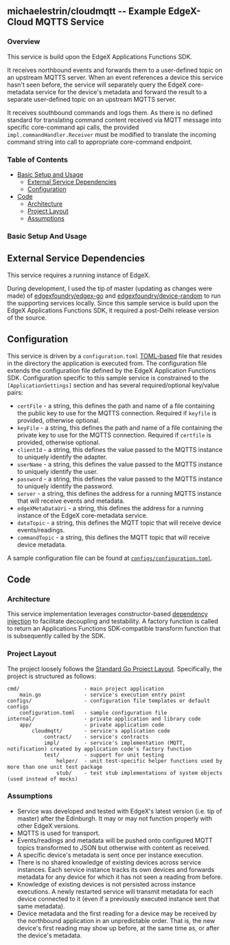 ## michaelestrin/cloudmqtt -- Example EdgeX-Cloud MQTTS Service

### Overview

This service is build upon the EdgeX Applications Functions SDK.  

It receives northbound events and forwards them to a user-defined topic on an upstream MQTTS server.  When an event 
    references a device this service hasn't seen before, the service will separately query the EdgeX core-metadata 
    service for the device's metadata and forward the result to a separate user-defined topic on an upstream MQTTS 
    server.
    
It receives southbound commands and logs them.  As there is no defined standard for translating command content received
    via MQTT message into specific core-command api calls, the provided `impl.commandHandler.Receiver` must be modified
    to translate the incoming command string into call to appropriate core-command endpoint.

### Table of Contents

- [Basic Setup and Usage](#basic-setup-and-usage)
    - [External Service Dependencies](#external-service-dependencies)
    - [Configuration](#configuration)
- [Code](#code)
    - [Architecture](#architecture)
    - [Project Layout](#project-layout)
    - [Assumptions](#assumptions)

### Basic Setup And Usage

## External Service Dependencies

This service requires a running instance of EdgeX.

During development, I used the tip of master (updating as changes were made) of 
    [edgexfoundry/edgex-go](https://github.com/edgexfoundry/edgex-go) and 
    [edgexfoundry/device-random](https://github.com/edgexfoundry/device-random) to run the supporting services 
    locally. Since this sample service is build upon the EdgeX Applications Functions SDK, it required a post-Delhi 
    release version of the source.  
    
## Configuration

This service is driven by a `configuration.toml` [TOML-based](https://en.wikipedia.org/wiki/TOML) file that resides in
    the directory the application is executed from.  The configuration file extends the configuration file defined by 
    the EdgeX Application Functions SDK.  Configuration specific to this sample service is constrained to the 
    `[ApplicationSettings]` section and has several required/optional key/value pairs:
    
- `certFile` - a string, this defines the path and name of a file containing the public key to use for the MQTTS 
    connection.  Required if `keyfile` is provided, otherwise optional.
- `keyFile` - a string, this defines the path and name of a file containing the private key to use for the MQTTS 
    connection.  Required if `certfile` is provided, otherwise optional.
- `clientId` - a string, this defines the value passed to the MQTTS instance to uniquely identify the adapter.
- `userName` - a string, this defines the value passed to the MQTTS instance to uniquely identify the user.
- `password` - a string, this defines the value passed to the MQTTS instance to uniquely identify the password.
- `server` - a string, this defines the address for a running MQTTS instance that will receive events and metadata.
- `edgeXMetaDataUri` - a string, this defines the address for a running instance of the EdgeX core-metadata service.  
- `dataTopic` - a string, this defines the MQTT topic that will receive device events/readings.
- `commandTopic` - a string, this defines the MQTT topic that will receive device metadata.

A sample configuration file can be found at 
    [`configs/configuration.toml`](https://github.com/michaelestrin/cloudmqtt/blob/master/configs/configuration.toml).
    
    
## Code

### Architecture

This service implementation leverages constructor-based 
    [dependency injection](https://en.wikipedia.org/wiki/Dependency_injection) to facilitate decoupling and testability. 
    A factory function is called to return an Applications Functions SDK-compatible transform function that is 
    subsequently called by the SDK. 
    
### Project Layout

The project loosely follows the [Standard Go Project Layout](https://github.com/golang-standards/project-layout). 
    Specifically, the project is structured as follows:

```
cmd/                     - main project application
    main.go              - service's execution entry point
configs/                 - configuration file templates or default configs
    configuration.toml   - sample configuration file
internal/                - private application and library code
    app/                 - private application code
        cloudmqtt/       - service's application code
            contract/    - service's contracts
            impl/        - service's implementation (MQTT, notification) created by application code's factory function 
            test/        - support for unit testing
                helper/  - unit test-specific helper functions used by more than one unit test package
                stub/    - test stub implementations of system objects (used instead of mocks)
```

### Assumptions

- Service was developed and tested with EdgeX's latest version (i.e. tip of master) after the Edinburgh. It may or may 
    not function properly with other EdgeX versions.
- MQTTS is used for transport.
- Events/readings and metadata will be pushed onto configured MQTT topics transformed to JSON but otherwise 
    with content as received.
- A specific device's metadata is sent once per instance execution.    
- There is no shared knowledge of existing devices across service instances. Each service instance tracks its own 
    devices and forwards metadata for any device for which it has not seen a reading from before.
- Knowledge of existing devices is not persisted across instance executions. A newly restarted service will transmit 
    metadata for each device connected to it (even if a previously executed instance sent that same metadata). 
- Device metadata and the first reading for a device may be received by the northbound application in an unpredictable 
    order.  That is, the new device's first reading may show up before, at the same time as, or after the device's 
    metadata. 
